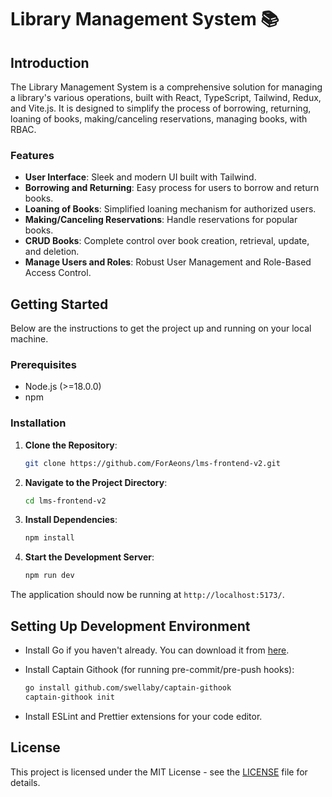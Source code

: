# Library Management System 📚

## Introduction

The Library Management System is a comprehensive solution for managing a library's various operations, built with React, TypeScript, Tailwind, Redux, and Vite.js. It is designed to simplify the process of borrowing, returning, loaning of books, making/canceling reservations, managing books, with RBAC.

### Features

- **User Interface**: Sleek and modern UI built with Tailwind.
- **Borrowing and Returning**: Easy process for users to borrow and return books.
- **Loaning of Books**: Simplified loaning mechanism for authorized users.
- **Making/Canceling Reservations**: Handle reservations for popular books.
- **CRUD Books**: Complete control over book creation, retrieval, update, and deletion.
- **Manage Users and Roles**: Robust User Management and Role-Based Access Control.

## Getting Started

Below are the instructions to get the project up and running on your local machine.

### Prerequisites

- Node.js (>=18.0.0)
- npm

### Installation

1. **Clone the Repository**:

   ```bash
   git clone https://github.com/ForAeons/lms-frontend-v2.git
   ```

2. **Navigate to the Project Directory**:

   ```bash
   cd lms-frontend-v2
   ```

3. **Install Dependencies**:

   ```bash
   npm install
   ```

4. **Start the Development Server**:

   ```bash
   npm run dev
   ```

The application should now be running at `http://localhost:5173/`.

## Setting Up Development Environment

- Install Go if you haven't already. You can download it from [here](https://go.dev/doc/install).
- Install Captain Githook (for running pre-commit/pre-push hooks):

  ```bash
  go install github.com/swellaby/captain-githook
  captain-githook init
  ```

- Install ESLint and Prettier extensions for your code editor.

## License

This project is licensed under the MIT License - see the [LICENSE](./LICENSE) file for details.
